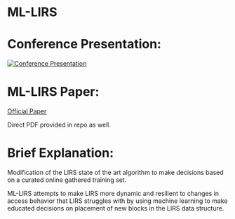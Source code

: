 # ML-LIRS

# Conference Presentation:

[![Conference Presentation](https://img.youtube.com/vi/GjVgxcQP3lM/0.jpg)](https://youtu.be/GjVgxcQP3lM)

# ML-LIRS Paper:
[Official Paper](https://ieeexplore.ieee.org/document/9658438)

Direct PDF provided in repo as well.

# Brief Explanation:

Modification of the LIRS state of the art algorithm to make decisions based on a curated online gathered training set.

ML-LIRS attempts to make LIRS more dynamic and resilient to changes in access behavior that LIRS struggles with by using machine learning to make educated decisions on placement of new blocks in the LIRS data structure.



